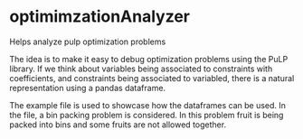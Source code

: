 # optimimzationAnalyzer
Helps analyze pulp optimization problems

The idea is to make it easy to debug optimization problems using the PuLP library. If we think about variables being associated to constraints with coefficients, and constraints being associated to variabled, there is a natural representation using a pandas dataframe.

The example file is used to showcase how the dataframes can be used. In the file, a bin packing problem is considered. In this problem fruit is being packed into bins and some fruits are not allowed together.
